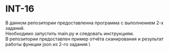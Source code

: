 # INT-16
 
В данном репозитории предоставленна программа с выполнением 2-х заданий.\
Необходимо запустить main.py и следовать инструкциям.\
В репозитории предоставлен пример отчёта сканирования и результат работы функции json из 2-го задания.\
